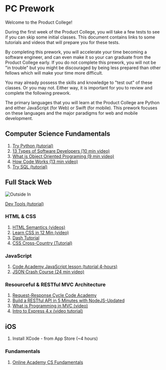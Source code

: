 # PC Prework

Welcome to the Product College!

During the first week of the Product College, you will take a few tests to see if you can skip some initial classes. This document contains links to some tutorials and videos that will prepare you for these tests.

By completing this prework, you will accelerate your time becoming a software engineer, and can even make it so your can graduate from the Product College early. If you do not complete this prework, you will not be "in trouble" but you might be discouraged by being less prepared than other fellows which will make your time more difficult.

You may already possess the skills and knowledge to "test out" of these classes. Or you may not. Either way, it is important for you to review and complete the following prework.

The primary languages that you will learn at the Product College are Python and either JavaScript (for Web) or Swift (for mobile). This prework focuses on these languages and the major paradigms for web and mobile development.

## Computer Science Fundamentals

1. [Try Python (tutorial)](https://www.codeschool.com/courses/try-python)
1. [13 Types of Software Developers (10 min video)](https://www.youtube.com/watch?v=_9ZS6q4996g&t=499s)
1. [What is Object Oriented Programing (9 min video)](https://www.youtube.com/watch?v=HUlHun5a430&list=PLVpAurZqkV67DYxp5L8bx1g1yzE2hTe8m&index=7)
1. [How Code Works (13 min video)](https://www.youtube.com/watch?v=HI0KumcNTak&list=PLVpAurZqkV67DYxp5L8bx1g1yzE2hTe8m)
1. [Try SQL (tutorial)](https://www.codeschool.com/courses/try-sql)

## Full Stack Web

![Outside In](assets/outside-in.png)

[Dev Tools (tutorial)](https://www.codeschool.com/courses/discover-devtools)

### HTML & CSS

1. [HTML Semantics (videos)](https://www.youtube.com/playlist?list=PLWjCJDeWfDdc0Sp_DinOWnodw3KnWCwc1)
1. [Learn CSS in 12 Min (video)](https://www.youtube.com/watch?v=0afZj1G0BIE)
1. [Dash Tutorial](https://dash.generalassemb.ly/)
1. [CSS Cross-Country (Tutorial)](https://www.codeschool.com/courses/css-cross-country)

### JavaScript

1. [Code Academy JavaScript lesson (tutorial 4-hours)](https://www.codecademy.com/learn/javascript)
1. [JSON Crash Course (24 min video)](https://www.youtube.com/watch?v=wI1CWzNtE-M)

### Resourceful & RESTful MVC Architecture

1. [Request-Response Cycle Code Academy](https://www.codecademy.com/articles/request-response-cycle-static)
1. [Build a RESTful API in 5 Minutes with NodeJS-Updated](https://www.youtube.com/watch?v=p-x6WdwaJco)
1. [What is Programming in MVC (video)](https://www.youtube.com/watch?v=1IsL6g2ixak)
1. [Intro to Express 4.x (video tutorial)](https://www.youtube.com/watch?v=FL1-0uTOYSM&index=20&list=PLNcEnkMSwDUkPTztJ8zEJsuTOMdxZshO8)

## iOS

1. Install XCode - from App Store (~4 hours)

### Fundamentals
1. [Online Academy CS Fundamentals](https://www.makeschool.com/academy)

###
